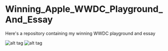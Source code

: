 # Winning_Apple_WWDC_Playground_And_Essay

Here's a repository containing my winning WWDC playground and essay


![alt tag](https://github.com/kennybatista/Winning_Apple_WWDC_Playground_And_Essay/blob/master/award_email.png)
![alt tag](https://github.com/kennybatista/Winning_Apple_WWDC_Playground_And_Essay/blob/master/screenshot.png)

